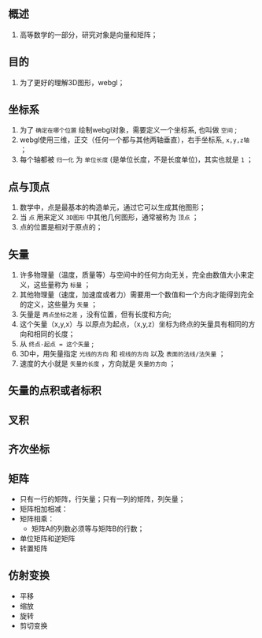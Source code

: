 ## 概述

1. 高等数学的一部分，研究对象是向量和矩阵；

## 目的

1. 为了更好的理解3D图形，webgl；

## 坐标系

1. 为了 `确定在哪个位置` 绘制webgl对象，需要定义一个坐标系, 也叫做 `空间` ; 
2. webgl使用三维，正交（任何一个都与其他两轴垂直），右手坐标系, `x,y,z轴` ；
3. 每个轴都被 `归一化` 为 `单位长度` (是单位长度，不是长度单位)，其实也就是 `1` ；

## 点与顶点

1. 数学中，点是最基本的构造单元，通过它可以生成其他图形；
2. 当 `点` 用来定义 `3D图形` 中其他几何图形，通常被称为 `顶点` ；
3. 点的位置是相对于原点的；

## 矢量

1. 许多物理量（温度，质量等）与空间中的任何方向无关，完全由数值大小来定义，这些量称为 `标量` ；
2. 其他物理量（速度，加速度或者力）需要用一个数值和一个方向才能得到完全的定义，这些量为 `矢量` ；
3. 矢量是 `两点坐标之差` ，没有位置，但有长度和方向; 
4. 这个矢量（x,y,x）与 以原点为起点，（x,y,z）坐标为终点的矢量具有相同的方向和相同的长度；
5. 从 `终点-起点 = 这个矢量` ; 
6. 3D中，用矢量指定 `光线的方向` 和 `视线的方向` 以及 `表面的法线/法矢量` ；
7. 速度的大小就是 `矢量的长度` ，方向就是 `矢量的方向` ；

## 矢量的点积或者标积

## 叉积

## 齐次坐标

## 矩阵

* 只有一行的矩阵，行矢量；只有一列的矩阵，列矢量；
* 矩阵相加相减：
* 矩阵相乘：
  + 矩阵A的列数必须等与矩阵B的行数；
* 单位矩阵和逆矩阵
* 转置矩阵

## 仿射变换

* 平移
* 缩放
* 旋转
* 剪切变换
